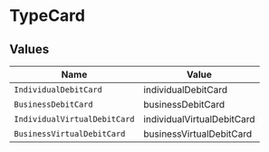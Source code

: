 # TypeCard


## Values

| Name                         | Value                        |
| ---------------------------- | ---------------------------- |
| `IndividualDebitCard`        | individualDebitCard          |
| `BusinessDebitCard`          | businessDebitCard            |
| `IndividualVirtualDebitCard` | individualVirtualDebitCard   |
| `BusinessVirtualDebitCard`   | businessVirtualDebitCard     |